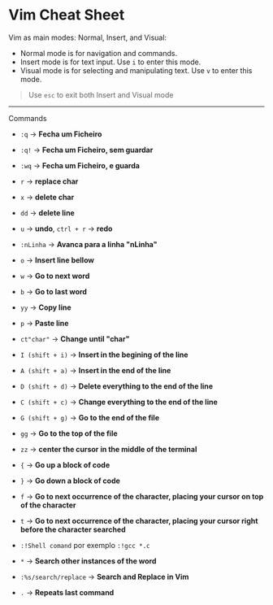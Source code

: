 # Vim Cheat Sheet
 

Vim as main modes: Normal, Insert, and Visual:

- Normal mode is for navigation and commands.
- Insert mode is for text input. Use `i` to enter this mode.
- Visual mode is for selecting and manipulating text. Use `v` to enter this mode.

> Use `esc` to exit both Insert and Visual mode 

------------
Commands 

- `:q` -> **Fecha um Ficheiro**
- `:q!` -> **Fecha um Ficheiro, sem guardar**
- `:wq` -> **Fecha um Ficheiro, e guarda**

- `r` -> **replace char**
- `x` -> **delete char**
- `dd` -> **delete line**
- `u` -> **undo**, `ctrl + r` -> **redo**

- `:nLinha` -> **Avanca para a linha "nLinha"**
- `o` -> **Insert line bellow**
- `w` -> **Go to next word**
- `b` -> **Go to last word**
- `yy` -> **Copy line**
- `p` -> **Paste line**
- `ct"char"` -> **Change until "char"**
- `I (shift + i)` -> **Insert in the begining of the line**
- `A (shift + a)` -> **Insert in the end of the line**
- `D (shift + d)` -> **Delete everything to the end of the line**
- `C (shift + c)` -> **Change everything to the end of the line**

- `G (shift + g)` -> **Go to the end of the file**
- `gg` -> **Go to the top of the file**
- `zz` -> **center the cursor in the middle of the terminal**

- `{` -> **Go up a block of code**
- `}` -> **Go down a block of code**
- `f` -> **Go to next occurrence of the character, placing your cursor on top of the character**
- `t` -> **Go to next occurrence of the character, placing your cursor right before the character searched**

- `:!Shell comand` por exemplo `:!gcc *.c` 


- `*`  -> **Search other instances of the word**
- `:%s/search/replace` -> **Search and Replace in Vim**
- `.`  -> **Repeats last command**


